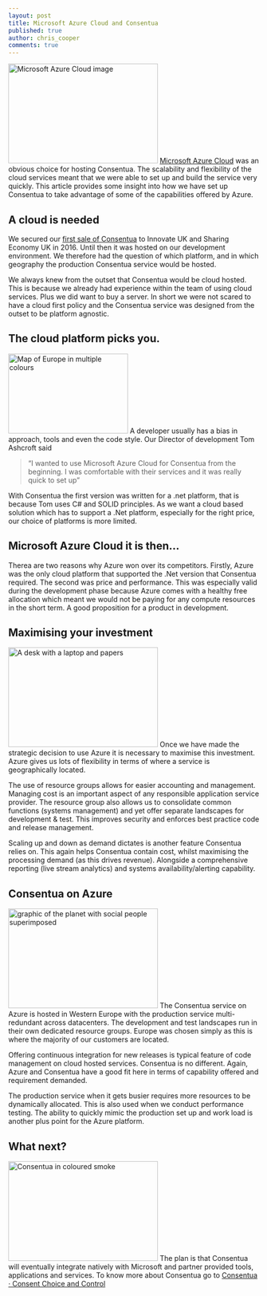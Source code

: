 ```yaml
---
layout: post
title: Microsoft Azure Cloud and Consentua
published: true
author: chris_cooper
comments: true
---
```



<img class="img-right" src="{{ site.baseurl }}/public/post_imgs/2018-08-20-Microsoft-Azure-Cloud-and-Consentua/1.jpg" alt="Microsoft Azure Cloud image" width="300px" height="200px">
<a href="https://azure.microsoft.com">Microsoft Azure Cloud</a> was an obvious choice for hosting Consentua. The scalability and flexibility of the cloud services meant that we were able to set up and build the service very quickly. This article provides some insight into how we have set up Consentua to take advantage of some of the capabilities offered by Azure.

## A cloud is needed
We secured our <a href="http://shapingportsmouth.co.uk/shaping-blog/1223-innovate-uk-award">first sale of Consentua</a> to Innovate UK and Sharing Economy UK in 2016. Until then it was hosted on our development environment. We therefore had the question of which platform, and in which geography the production Consentua service would be hosted.    

We always knew from the outset that Consentua would be cloud hosted. This is because we already had experience within the team of using cloud services. Plus we did want to buy a server. In short  we were not scared to have a cloud first policy and the Consentua service was designed from the outset to be platform agnostic.

## The cloud platform picks you.
<img class="img-left" src="{{ site.baseurl }}/public/post_imgs/2018-08-20-Microsoft-Azure-Cloud-and-Consentua/3.png" alt="Map of Europe in multiple colours" width="240px" height="160px">
A developer usually has a bias in approach, tools and even the code style. Our Director of development Tom Ashcroft said 

<br>

> “I wanted to use Microsoft Azure Cloud for Consentua from the beginning. I was comfortable with their services and it was really quick to set up”

With Consentua the first version was written for a .net platform, that is because Tom uses C# and SOLID principles. As we want a cloud based solution which has to support a .Net platform, especially for the right price, our choice of platforms is more limited.    

## Microsoft Azure Cloud it is then… 
Therea are two reasons why Azure won over its competitors. Firstly, Azure was the only cloud platform that supported the .Net version that Consentua required. The second was price and performance. This was especially valid during the development phase because Azure comes with a healthy free allocation which meant we would not be paying for any compute resources in the short term. A good proposition for a product in development.

## Maximising your investment
<img class="img-right" src="{{ site.baseurl }}/public/post_imgs/2018-08-20-Microsoft-Azure-Cloud-and-Consentua/2%20(1).jpg" alt="A desk with a laptop and papers" width="300px" height="200px">
Once we have made the strategic decision to use Azure it is necessary to maximise this investment. Azure gives us lots of flexibility in terms of where a service is geographically located.    

The use of resource groups allows for easier accounting and management. Managing cost is an important aspect of any responsible application service provider. The resource group also allows us to consolidate common functions (systems management) and yet offer separate landscapes for development & test.  This improves security and enforces best practice code and release management.  

Scaling up and down as demand dictates is another feature Consentua relies on. This again helps Consentua contain cost, whilst maximising the processing demand (as this drives revenue). Alongside a comprehensive reporting (live stream analytics) and systems availability/alerting capability.

## Consentua on Azure
<img class="img-right" src="{{ site.baseurl }}/public/post_imgs/2018-08-20-Microsoft-Azure-Cloud-and-Consentua/social-media-3271590_640.jpg" alt="graphic of the planet with social people superimposed" width="300px" height="200px">
The Consentua service on Azure is hosted in Western Europe with the production service multi-redundant across datacenters. The development and test landscapes run in their own dedicated resource groups. Europe was chosen simply as this is where the majority of our customers are located. 

Offering continuous integration for new releases is typical feature of code management on cloud hosted services. Consentua is no different. Again, Azure and Consentua have a good fit here in terms of capability offered and requirement demanded. 

The production service when it gets busier requires more resources to be dynamically allocated.   This is also used when we conduct performance testing. The ability to quickly mimic the production set up and work load is another plus point for the Azure platform.

## What next?
<img class="img-right" src="{{ site.baseurl }}/public/post_imgs/2018-08-20-Microsoft-Azure-Cloud-and-Consentua/7.png" alt="Consentua in coloured smoke" width="300px" height="200px">
The plan is that Consentua will eventually integrate natively with Microsoft and partner provided tools, applications and services.    
To know more about Consentua go to <a href="https://www.consentua.com">Consentua · Consent Choice and Control</a>
